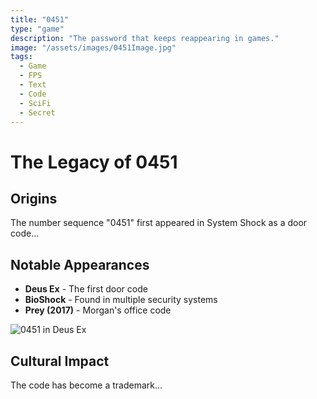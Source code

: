 ```yaml
---
title: "0451"
type: "game"
description: "The password that keeps reappearing in games."
image: "/assets/images/0451Image.jpg"
tags:
  - Game
  - FPS
  - Text
  - Code
  - SciFi
  - Secret
---
```

# The Legacy of 0451

## Origins
The number sequence "0451" first appeared in System Shock as a door code...

## Notable Appearances
- **Deus Ex** - The first door code
- **BioShock** - Found in multiple security systems
- **Prey (2017)** - Morgan's office code

![0451 in Deus Ex](/assets/images/0451-deus-ex.jpg)

## Cultural Impact
The code has become a trademark...
